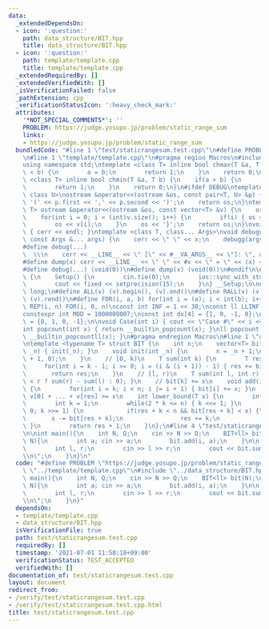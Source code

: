 ```yaml
---
data:
  _extendedDependsOn:
  - icon: ':question:'
    path: data_structure/BIT.hpp
    title: data_structure/BIT.hpp
  - icon: ':question:'
    path: template/template.cpp
    title: template/template.cpp
  _extendedRequiredBy: []
  _extendedVerifiedWith: []
  _isVerificationFailed: false
  _pathExtension: cpp
  _verificationStatusIcon: ':heavy_check_mark:'
  attributes:
    '*NOT_SPECIAL_COMMENTS*': ''
    PROBLEM: https://judge.yosupo.jp/problem/static_range_sum
    links:
    - https://judge.yosupo.jp/problem/static_range_sum
  bundledCode: "#line 1 \"test/staticrangesum.test.cpp\"\n#define PROBLEM \"https://judge.yosupo.jp/problem/static_range_sum\"\
    \n#line 1 \"template/template.cpp\"\n#pragma region Macros\n#include <bits/stdc++.h>\n\
    using namespace std;\ntemplate <class T> inline bool chmax(T &a, T b) {\n    if(a\
    \ < b) {\n        a = b;\n        return 1;\n    }\n    return 0;\n}\ntemplate\
    \ <class T> inline bool chmin(T &a, T b) {\n    if(a > b) {\n        a = b;\n\
    \        return 1;\n    }\n    return 0;\n}\n#ifdef DEBUG\ntemplate <class T,\
    \ class U>\nostream &operator<<(ostream &os, const pair<T, U> &p) {\n    os <<\
    \ '(' << p.first << ',' << p.second << ')';\n    return os;\n}\ntemplate <class\
    \ T> ostream &operator<<(ostream &os, const vector<T> &v) {\n    os << '{';\n\
    \    for(int i = 0; i < (int)v.size(); i++) {\n        if(i) { os << ','; }\n\
    \        os << v[i];\n    }\n    os << '}';\n    return os;\n}\nvoid debugg()\
    \ { cerr << endl; }\ntemplate <class T, class... Args>\nvoid debugg(const T &x,\
    \ const Args &... args) {\n    cerr << \" \" << x;\n    debugg(args...);\n}\n\
    #define debug(...)                                                           \
    \  \\\n    cerr << __LINE__ << \" [\" << #__VA_ARGS__ << \"]: \", debugg(__VA_ARGS__)\n\
    #define dump(x) cerr << __LINE__ << \" \" << #x << \" = \" << (x) << endl\n#else\n\
    #define debug(...) (void(0))\n#define dump(x) (void(0))\n#endif\n\nstruct Setup\
    \ {\n    Setup() {\n        cin.tie(0);\n        ios::sync_with_stdio(false);\n\
    \        cout << fixed << setprecision(15);\n    }\n} __Setup;\n\nusing ll = long\
    \ long;\n#define ALL(v) (v).begin(), (v).end()\n#define RALL(v) (v).rbegin(),\
    \ (v).rend()\n#define FOR(i, a, b) for(int i = (a); i < int(b); i++)\n#define\
    \ REP(i, n) FOR(i, 0, n)\nconst int INF = 1 << 30;\nconst ll LLINF = 1LL << 60;\n\
    constexpr int MOD = 1000000007;\nconst int dx[4] = {1, 0, -1, 0};\nconst int dy[4]\
    \ = {0, 1, 0, -1};\n\nvoid Case(int i) { cout << \"Case #\" << i << \": \"; }\n\
    int popcount(int x) { return __builtin_popcount(x); }\nll popcount(ll x) { return\
    \ __builtin_popcountll(x); }\n#pragma endregion Macros\n#line 1 \"data_structure/BIT.hpp\"\
    \ntemplate <typename T> struct BIT {\n    int n;\n    vector<T> bit;\n    BIT(int\
    \ _n) { init(_n); }\n    void init(int _n) {\n        n = _n + 1;\n        bit.resize(n\
    \ + 1, 0);\n    }\n    // [0, k)\n    T sum(int k) {\n        T res = 0;\n   \
    \     for(int i = k - 1; i >= 0; i = (i & (i + 1)) - 1) { res += bit[i]; }\n \
    \       return res;\n    }\n    // [l, r)\n    T sum(int l, int r) { return (l\
    \ < r ? sum(r) - sum(l) : 0); }\n    // bit[k] += x\n    void add(int k, T x)\
    \ {\n        for(int i = k; i < n; i |= i + 1) { bit[i] += x; }\n    }\n    //\
    \ v[0] + ... + v[res] >= x\n    int lower_bound(T x) {\n        int res = -1;\n\
    \        int k = 1;\n        while(2 * k <= n) { k <<= 1; }\n        for(; k >\
    \ 0; k >>= 1) {\n            if(res + k < n && bit[res + k] < x) {\n         \
    \       x -= bit[res + k];\n                res += k;\n            }\n       \
    \ }\n        return res + 1;\n    }\n};\n#line 4 \"test/staticrangesum.test.cpp\"\
    \n\nint main(){\n    int N, Q;\n    cin >> N >> Q;\n    BIT<ll> bit(N);\n    REP(i,\
    \ N){\n        int a; cin >> a;\n        bit.add(i, a);\n    }\n\n    while(Q--){\n\
    \        int l, r;\n        cin >> l >> r;\n        cout << bit.sum(l, r) << \"\
    \\n\";\n    }\n}\n"
  code: "#define PROBLEM \"https://judge.yosupo.jp/problem/static_range_sum\"\n#include\
    \ \"../template/template.cpp\"\n#include \"../data_structure/BIT.hpp\"\n\nint\
    \ main(){\n    int N, Q;\n    cin >> N >> Q;\n    BIT<ll> bit(N);\n    REP(i,\
    \ N){\n        int a; cin >> a;\n        bit.add(i, a);\n    }\n\n    while(Q--){\n\
    \        int l, r;\n        cin >> l >> r;\n        cout << bit.sum(l, r) << \"\
    \\n\";\n    }\n}"
  dependsOn:
  - template/template.cpp
  - data_structure/BIT.hpp
  isVerificationFile: true
  path: test/staticrangesum.test.cpp
  requiredBy: []
  timestamp: '2021-07-01 11:58:18+09:00'
  verificationStatus: TEST_ACCEPTED
  verifiedWith: []
documentation_of: test/staticrangesum.test.cpp
layout: document
redirect_from:
- /verify/test/staticrangesum.test.cpp
- /verify/test/staticrangesum.test.cpp.html
title: test/staticrangesum.test.cpp
---
```

